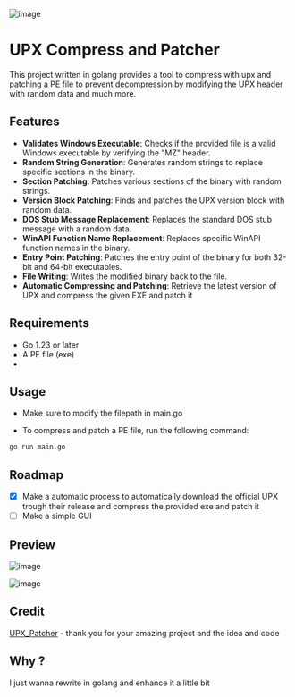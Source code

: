 ![image](https://github.com/user-attachments/assets/4537ef5d-35df-4b4e-8ea7-4f5103ff46e9)
# UPX Compress and Patcher

This project written in golang provides a tool to compress with upx and patching a PE file to prevent decompression by modifying the UPX header with random data and much more.

## Features

- **Validates Windows Executable**: Checks if the provided file is a valid Windows executable by verifying the "MZ" header.
- **Random String Generation**: Generates random strings to replace specific sections in the binary.
- **Section Patching**: Patches various sections of the binary with random strings.
- **Version Block Patching**: Finds and patches the UPX version block with random data.
- **DOS Stub Message Replacement**: Replaces the standard DOS stub message with a random data.
- **WinAPI Function Name Replacement**: Replaces specific WinAPI function names in the binary.
- **Entry Point Patching**: Patches the entry point of the binary for both 32-bit and 64-bit executables.
- **File Writing**: Writes the modified binary back to the file.
- **Automatic Compressing and Patching**: Retrieve the latest version of UPX and compress the given EXE and patch it

## Requirements

- Go 1.23 or later
- A PE file (exe)
- 
## Usage
- Make sure to modify the filepath in main.go

- To compress and patch a PE file, run the following command:

```bash
go run main.go
```
## Roadmap
- [X] Make a automatic process to automatically download the official UPX trough their release and compress the provided exe and patch it
- [ ] Make a simple GUI

## Preview

![image](https://github.com/furax124/UPX_Patcher/blob/main/Preview.png)

![image](https://github.com/furax124/UPX_Patcher/blob/main/DIE.png)

## Credit

[UPX_Patcher](https://github.com/DosX-dev/UPX-Patcher) - thank you for your amazing project and the idea and code

## Why ?
I just wanna rewrite in golang and enhance it a little bit
